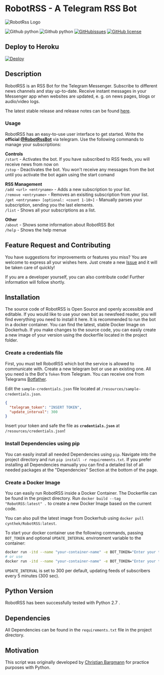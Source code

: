# RobotRSS - A Telegram RSS Bot

![RobotRss Logo](logo/text/robotrss_logo_text_512.png)

![Github python](https://img.shields.io/badge/latest_release-1.0.2-lightgrey.svg)
![Github python](https://img.shields.io/badge/python-2.7-blue.svg)
[![GitHubissues](https://img.shields.io/github/issues/cbrgm/telegram-robot-rss.svg)](https://github.com/cbrgm/telegram-robot-rss/issues)
[![GitHub license](https://img.shields.io/badge/telegram-%40RobotRssBot-blue.svg)](https://telegram.me/RobotRssBot)

## Deploy to Heroku

[![Deploy](https://www.herokucdn.com/deploy/button.svg)](https://heroku.com/deploy)

## Description

RobotRSS is an RSS Bot for the Telegram Messenger. Subscribe to different news channels and stay up-to-date. Receive instant messages in your Messenger app when websites are updated, e. g. on news pages, blogs or audio/video logs.

The latest stable release and release notes can be found [here][ba8097ee].

  [ba8097ee]: https://github.com/cbrgm/telegram-robot-rss/releases "releases"

### Usage

RobotRSS has an easy-to-use user interface to get started. Write the **official [@RobotRssBot][2f7e3ad7]** via telegram. Use the following commands to manage your subscriptions:

[2f7e3ad7]: https://telegram.me/RobotRssBot "RobotRSS"

**Controls**  
`/start` - Activates the bot. If you have subscribed to RSS feeds, you will receive news from now on  
`/stop` - Deactivates the bot. You won't receive any messages from the bot until you activate the bot again using the start comand

**RSS Management**  
`/add <url> <entryname>` - Adds a new subscription to your list.  
`/remove <entryname>` - Removes an exisiting subscription from your list.  
`/get <entryname> [optional: <count 1-10>]` - Manually parses your subscription, sending you the last <count> elements.  
`/list` - Shows all your subscriptions as a list.

**Other**  
`/about` - Shows some information about RobotRSS Bot  
`/help` - Shows the help menue

## Feature Request and Contributing

You have suggestions for improvements or features you miss? You are welcome to express all your wishes here. Just create a new [Issue][e872f832] and it will be taken care of quickly!

[e872f832]: https://github.com/cbrgm/telegram-robot-rss/issues "RobotRSS Issues"

If you are a developer yourself, you can also contribute code! Further information will follow shortly.

## Installation

The source code of RobotRSS is Open Source and openly accessible and editable. If you would like to use your own bot as newsfeed reader, you will find everything you need to install it here. It is recommended to run the bot in a docker container. You can find the latest, stable Docker Image on Dockerhub. If you make changes to the source code, you can easily create a new image of your version using the dockerfile located in the project folder.

### Create a credentials file

First, you must tell RobotRSS which bot the service is allowed to communicate with. Create a new telegram bot or use an existing one. All you need is the Bot's `Token` from Telegram. You can receive one from Telegrams [Botfather][db6676cf].

Edit the `sample-credentials.json` file located at `/resources/sample-credentials.json`.

```json
{
  "telegram_token": "INSERT TOKEN",
  "update_interval": 300
}
```

Insert your token and safe the file as **`credentials.json`** at `/resources/credentials.json`!

  [db6676cf]: tg://resolve?domain=BotFather "Botfather"

### Install Dependencies using pip

You can easily install all needed Dependencies using `pip`. Navigate into the project directory and run `pip install -r requirements.txt`. If you prefer installing all Dependencies manually you can find a detailed list of all needed packages at the "Dependencies" Section at the bottom of the page.

### Create a Docker Image

You can easily run RobotRSS inside a Docker Container. The Dockerfile can be found in the project directory. Run `docker build --tag "RobotRSS:latest" .` to create a new Docker Image based on the current code.

You can also pull the latest image from Dockerhub using `docker pull cynthek/RobotRSS:latest`.

To start your docker container use the following commands, passing `BOT_TOKEN` and optional `UPDATE_INTERVAL` environment variable to the container:

```bash
docker run -itd --name "your-container-name" -e BOT_TOKEN="Enter your token" robotrss:latest
# or use
docker run -itd --name "your-container-name" -e BOT_TOKEN="Enter your token" -e UPDATE_INTERVAL=<Number in Minutes> robotrss:latest
```

`UPDATE_INTERVAL` is set to 300 per default, updating feeds of subscribers every 5 minutes (300 sec).

## Python Version

RobotRSS has been successfully tested with Python 2.7 .

## Dependencies

All Dependencies can be found in the `requirements.txt` file in the project directory.

## Motivation

This script was originally developed by [Christian Bargmann][b9824663] for practice purposes with Python.

  [b9824663]: http://cbrgm.de "blog"

